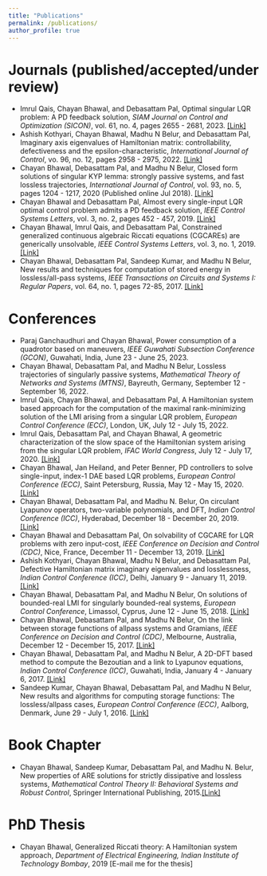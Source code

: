 ```yaml
---
title: "Publications"
permalink: /publications/
author_profile: true
---
```


Journals (published/accepted/under review)
=============================
* Imrul Qais, Chayan Bhawal, and Debasattam Pal, Optimal singular LQR problem: A PD feedback solution, _SIAM Journal on Control and Optimization (SICON)_, vol. 61, no. 4, pages 2655 - 2681, 2023. [[Link]](https://epubs.siam.org/doi/10.1137/22M1496414)
* Ashish Kothyari, Chayan Bhawal, Madhu N Belur, and Debasattam Pal, Imaginary axis eigenvalues of Hamiltonian matrix: controllability, defectiveness and the epsilon-characteristic, _International Journal of Control_, vo. 96, no. 12, pages 2958 - 2975, 2022. [[Link]](https://www.tandfonline.com/doi/full/10.1080/00207179.2022.2120081) 
* Chayan Bhawal, Debasattam Pal, and Madhu N Belur, Closed form solutions of singular KYP lemma: strongly passive systems, and fast lossless trajectories, _International Journal of Control_, vol. 93, no. 5, pages 1204 - 1217, 2020 (Published online Jul 2018). [[Link]](https://www.tandfonline.com/doi/full/10.1080/00207179.2018.1500039)
* Chayan Bhawal and Debasattam Pal, Almost every single-input LQR optimal control problem admits a PD feedback solution, _IEEE Control Systems Letters_, vol. 3, no. 2, pages 452 - 457, 2019. [[Link]](https://ieeexplore.ieee.org/document/8637786)
* Chayan Bhawal, Imrul Qais, and Debasattam Pal, Constrained generalized continuous algebraic Riccati equations (CGCAREs) are generically unsolvable, _IEEE Control Systems Letters_, vol. 3, no. 1, 2019. [[Link]](https://ieeexplore.ieee.org/document/8458230)
* Chayan Bhawal, Debasattam Pal, Sandeep Kumar, and Madhu N Belur, New results and techniques for computation of stored energy in lossless/all-pass systems, _IEEE Transactions on Circuits and Systems I: Regular Papers_, vol. 64, no. 1, pages 72-85, 2017. [[Link]](https://ieeexplore.ieee.org/abstract/document/7588105)

Conferences
===========
* Paraj Ganchaudhuri and Chayan Bhawal, Power consumption of a quadrotor based on maneuvers, _IEEE Guwahati Subsection Conference (GCON)_, Guwahati, India, June 23 - June 25, 2023.
* Chayan Bhawal, Debasattam Pal, and Madhu N Belur, Lossless trajectories of singularly passive systems, _Mathematical Theory of Networks and Systems (MTNS)_, Bayreuth, Germany, September 12 - September 16, 2022.
* Imrul Qais, Chayan Bhawal, and Debasattam Pal, A Hamiltonian system based approach for the computation of the maximal rank-minimizing solution of the LMI arising from a singular LQR problem, _European Control Conference (ECC)_, London, UK, July 12 - July 15, 2022.
* Imrul Qais, Debasattam Pal, and Chayan Bhawal, A geometric characterization of the slow space of the Hamiltonian system arising from the singular LQR problem, _IFAC World Congress_, July 12 - July 17, 2020. [[Link]](http://chayanbhawal.github.io/files/2020QaiPBIFAC.pdf)
* Chayan Bhawal, Jan Heiland, and Peter Benner, PD controllers to solve single-input, index-1 DAE based LQR problems, _European Control Conference (ECC)_, Saint Petersburg, Russia, May 12 ‑ May 15, 2020. [[Link]](http://chayanbhawal.github.io/files/2020BhaHeiECC.pdf)
* Chayan Bhawal, Debasattam Pal, and Madhu N. Belur, On circulant Lyapunov operators, two-variable polynomials, and DFT, _Indian Control Conference (ICC)_, Hyderabad, December 18 - December 20, 2019. [[Link]](http://chayanbhawal.github.io/files/2019BhaPalBelICC.pdf)
* Chayan Bhawal and Debasattam Pal, On solvability of CGCARE for LQR problems with zero input-cost, _IEEE Conference on Decision and Control (CDC)_, Nice, France, December 11 - December 13, 2019. [[Link]](http://chayanbhawal.github.io/files/BhaPal19.pdf)
* Ashish Kothyari, Chayan Bhawal, Madhu N Belur, and Debasattam Pal, Defective Hamiltonian matrix imaginary eigenvalues and losslessness, _Indian Control Conference (ICC)_, Delhi, January 9 - January 11, 2019. [[Link]](http://chayanbhawal.github.io/files/2019KotBhaBelPalICC.pdf)
* Chayan Bhawal, Debasattam Pal, and Madhu N Belur, On solutions of bounded-real LMI for singularly bounded-real systems, _European Control Conference_, Limassol, Cyprus, June 12 - June 15, 2018. [[Link]](http://chayanbhawal.github.io/files/2018BhaPalBelECC.pdf)
* Chayan Bhawal, Debasattam Pal, and Madhu N Belur, On the link between storage functions of allpass systems and Gramians, _IEEE Conference on Decision and Control (CDC)_, Melbourne, Australia, December 12 - December 15, 2017. [[Link]](http://chayanbhawal.github.io/files/2017BhaPalBelCDC.pdf)
* Chayan Bhawal, Debasattam Pal, and Madhu N Belur, A 2D-DFT based method to compute the Bezoutian and a link to Lyapunov equations, _Indian Control Conference (ICC)_, Guwahati, India, January 4 - January 6, 2017. [[Link]](http://chayanbhawal.github.io/files/2017BhaPalBelICC.pdf)
* Sandeep Kumar, Chayan Bhawal, Debasattam Pal, and Madhu N Belur, New results and algorithms for computing storage functions: The lossless/allpass cases, _European Control Conference (ECC)_, Aalborg, Denmark, June 29 - July 1, 2016. [[Link]](http://chayanbhawal.github.io/files/2016KumBhaPalBelECC.pdf)


Book Chapter
============
* Chayan Bhawal, Sandeep Kumar, Debasattam Pal, and Madhu N. Belur, New properties of ARE solutions for strictly dissipative and lossless systems, _Mathematical Control Theory II: Behavioral Systems and Robust Control_, Springer International Publishing, 2015.[[Link]](https://www.springer.com/in/book/9783319210025)


PhD Thesis
===========
* Chayan Bhawal, Generalized Riccati theory: A Hamiltonian system approach, _Department of Electrical Engineering, Indian Institute of Technology Bombay_, 2019 [E-mail me for the thesis]
